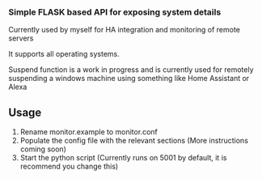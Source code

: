 ### Simple FLASK based API for exposing system details

Currently used by myself for HA integration and monitoring of remote servers

It supports all operating systems. 

Suspend function is a work in progress and is currently used for remotely suspending a windows machine using something like Home Assistant or Alexa

## Usage

1. Rename monitor.example to monitor.conf
2. Populate the config file with the relevant sections (More instructions coming soon)
3. Start the python script (Currently runs on 5001 by default, it is recommend you change this)